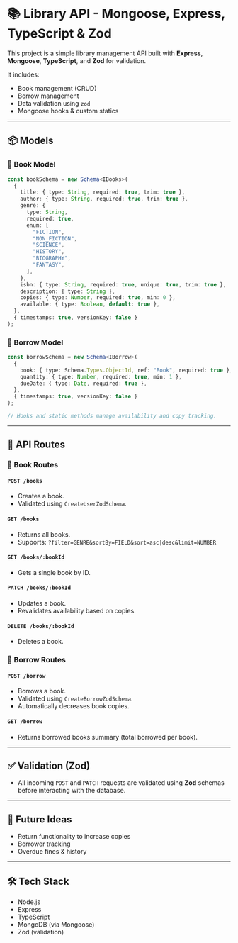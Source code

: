 # 📚 Library API - Mongoose, Express, TypeScript & Zod

This project is a simple library management API built with **Express**, **Mongoose**, **TypeScript**, and **Zod** for validation.

It includes:

- Book management (CRUD)
- Borrow management
- Data validation using `zod`
- Mongoose hooks & custom statics

---

## 📦 Models

### 📘 Book Model

```ts
const bookSchema = new Schema<IBooks>(
  {
    title: { type: String, required: true, trim: true },
    author: { type: String, required: true, trim: true },
    genre: {
      type: String,
      required: true,
      enum: [
        "FICTION",
        "NON_FICTION",
        "SCIENCE",
        "HISTORY",
        "BIOGRAPHY",
        "FANTASY",
      ],
    },
    isbn: { type: String, required: true, unique: true, trim: true },
    description: { type: String },
    copies: { type: Number, required: true, min: 0 },
    available: { type: Boolean, default: true },
  },
  { timestamps: true, versionKey: false }
);
```

### 🔁 Borrow Model

```ts
const borrowSchema = new Schema<IBorrow>(
  {
    book: { type: Schema.Types.ObjectId, ref: "Book", required: true },
    quantity: { type: Number, required: true, min: 1 },
    dueDate: { type: Date, required: true },
  },
  { timestamps: true, versionKey: false }
);

// Hooks and static methods manage availability and copy tracking.
```

---

## 📂 API Routes

### 📗 Book Routes

#### `POST /books`

- Creates a book.
- Validated using `CreateUserZodSchema`.

#### `GET /books`

- Returns all books.
- Supports: `?filter=GENRE&sortBy=FIELD&sort=asc|desc&limit=NUMBER`

#### `GET /books/:bookId`

- Gets a single book by ID.

#### `PATCH /books/:bookId`

- Updates a book.
- Revalidates availability based on copies.

#### `DELETE /books/:bookId`

- Deletes a book.

### 📕 Borrow Routes

#### `POST /borrow`

- Borrows a book.
- Validated using `CreateBorrowZodSchema`.
- Automatically decreases book copies.

#### `GET /borrow`

- Returns borrowed books summary (total borrowed per book).

---

## ✅ Validation (Zod)

- All incoming `POST` and `PATCH` requests are validated using **Zod** schemas before interacting with the database.

---

## 📌 Future Ideas

- Return functionality to increase copies
- Borrower tracking
- Overdue fines & history

---

## 🛠 Tech Stack

- Node.js
- Express
- TypeScript
- MongoDB (via Mongoose)
- Zod (validation)

